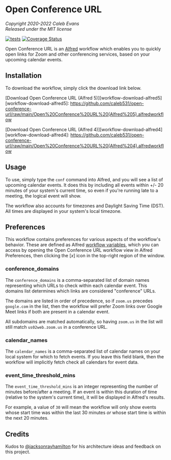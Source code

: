 # Open Conference URL

*Copyright 2020-2022 Caleb Evans*  
*Released under the MIT license*

[![tests](https://github.com/caleb531/open-conference-url/actions/workflows/tests.yml/badge.svg)](https://github.com/caleb531/open-conference-url/actions/workflows/tests.yml)
[![Coverage Status](https://coveralls.io/repos/caleb531/open-conference-url/badge.svg?branch=main)](https://coveralls.io/r/caleb531/open-conference-url?branch=main)

Open Conference URL is an [Alfred][alfred] workflow which enables you to quickly
open links for Zoom and other conferencing services, based on your upcoming
calendar events.

[alfred]: https://www.alfredapp.com/

## Installation

To download the workflow, simply click the download link below.

[Download Open Conference URL (Alfred 5)][workflow-download-alfred5]
[workflow-download-alfred5]: https://github.com/caleb531/open-conference-url/raw/main/Open%20Conference%20URL%20(Alfred%205).alfredworkflow

[Download Open Conference URL (Alfred 4)][workflow-download-alfred4]
[workflow-download-alfred4]: https://github.com/caleb531/open-conference-url/raw/main/Open%20Conference%20URL%20(Alfred%204).alfredworkflow

## Usage

To use, simply type the `conf` command into Alfred, and you will see a list of
upcoming calendar events. It does this by including all events within +/- 20
minutes of your system's current time, so even if you're running late to a
meeting, the logical event will show.

The workflow also accounts for timezones and Daylight Saving Time (DST). All
times are displayed in your system's local timezone.

## Preferences

This workflow contains preferences for various aspects of the workflow's
behavior. These are defined as Alfred [workflow variables][workflow-vars],
which you can access by opening the Open Conference URL workflow view in Alfred
Preferences, then clicking the \[_x_\] icon in the top-right region of the
window.

[workflow-vars]: https://www.alfredapp.com/help/workflows/advanced/variables/

### conference_domains

The `conference_domains` is a comma-separated list of domain names
representing which URLs to check within each calendar event. This domains list
determines which links are considered "conference" URLs.

The domains are listed in order of precedence, so if `zoom.us` precedes
`google.com` in the list, then the workflow will prefer Zoom links over Google
Meet links if both are present in a calendar event.

All subdomains are matched automatically, so having `zoom.us` in the list will
still match `us02web.zoom.us` in a conference URL.

### calendar_names

The `calendar_names` is a comma-separated list of calendar names on your local
system for which to fetch events. If you leave this field blank, then the
workflow will implicitly fetch check all calendars for event data.

### event_time_threshold_mins

The `event_time_threshold_mins` is an integer representing the number of
minutes before/after a meeting. If an event is within this duration of time
(relative to the system's current time), it will be displayed in Alfred's
results.

For example, a value of `30` will mean the workflow will only show
events whose start time was within the last 30 minutes *or* whose start time is
within the next 20 minutes.

## Credits

Kudos to [@jacksonrayhamilton][jrh] for his architecture ideas and feedback on
this project.

[jrh]: https://github.com/jacksonrayhamilton
